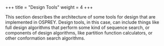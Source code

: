 +++
title = "Design Tools"
weight = 4
+++

This section describes the architecture of some tools for design that are implemented in OSPREY.
Design tools, in this case, can include things like full design algorithms that perform some kind
of sequence search, or components of design algorithms, like partition function calculators, or
other conformation search algorithms.
